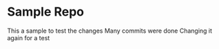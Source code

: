 # Sample Repo
This a sample to test the changes
Many commits were done 
Changing it again for a test
